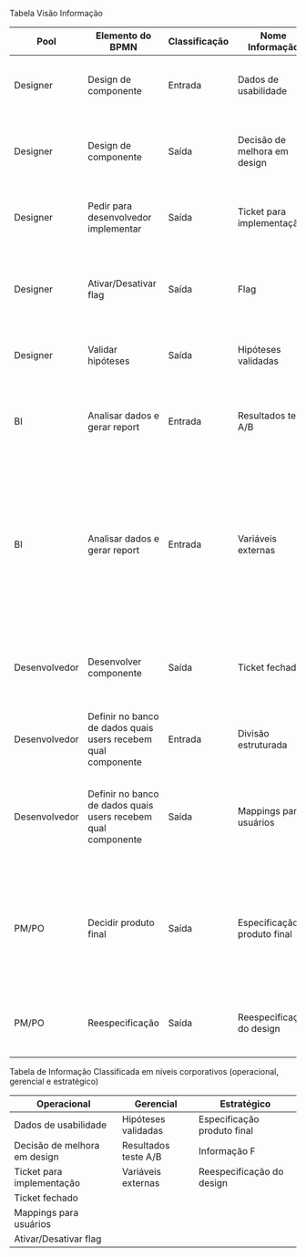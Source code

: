  Tabela Visão Informação 


|Pool| Elemento do BPMN |Classificação| Nome Informação  |Descrição  |
|--|--|--|--|--|
|Designer|Design de componente|Entrada|Dados de usabilidade|Métricas de uso dos componentes da aplicação testada|
|Designer|Design de componente|Saída|Decisão de melhora em design| Decisão de melhora do design do componente baseada nas métricas |
|Designer|Pedir para desenvolvedor implementar|Saída|Ticket para implementação|Especificação do componente ou da alteração que se deseja implementar|
|Designer|Ativar/Desativar flag|Saída|Flag|Sinal indicando se o componente deve ser colocado ou não sob teste A/B|
|Designer|Validar hipóteses|Saída|Hipóteses validadas|Documento indicando se e quais hipóteses foram validadas.|
|BI|Analisar dados e gerar report|Entrada|Resultados teste A/B|Métricas para cada versão do componente por população, região, cohort e outras possíveis variáveis|
|BI|Analisar dados e gerar report|Entrada|Variáveis externas|Dados e informações em posse da empresa que não são diretamente relacionadas ao teste A/B efetuado. Serão usadas como suporte na análise e na criação do relatório.|
|Desenvolvedor|Desenvolver componente|Saída|Ticket fechado|Ticket fechado indicando que o componente já está implementado e portanto pronto para teste.|
|Desenvolvedor|Definir no banco de dados quais users recebem qual componente|Entrada|Divisão estruturada|Definição estruturada de quais usuários receberão os componentes|
|Desenvolvedor|Definir no banco de dados quais users recebem qual componente|Saída|Mappings para usuários|Mappings definindo qual componente um usuário deve visualizar baseado em suas características.|
|PM/PO|Decidir produto final|Saída|Especificação produto final|Especificação detalhada de qual deve ser o produto final, se houver um (pode não haver, com o feedback sendo indicado no diagrama BPMN).|
|PM/PO|Reespecificação|Saída|Reespecificação do design|Reespecificação do design do componente a ser rediscutida com o designer.|
| |||||

Tabela de Informação Classificada em níveis corporativos (operacional, gerencial e estratégico)

|Operacional| Gerencial  | Estratégico  |
|--|--|--|
| Dados de usabilidade | Hipóteses validadas | 	Especificação produto final |
| Decisão de melhora em design | Resultados teste A/B | Informação F |
| Ticket para implementação | Variáveis externas| Reespecificação do design | 
| Ticket fechado | |  | |
| Mappings para usuários | |  | |
| Ativar/Desativar flag | |  | |
